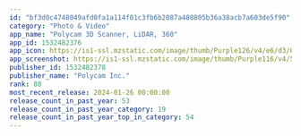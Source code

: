 ```yaml
---
id: "bf3d0c4748049afd0fa1a114f01c3fb6b2087a480805b36a38acb7a603de5f90"
category: "Photo & Video"
app_name: "Polycam 3D Scanner, LiDAR, 360"
app_id: 1532482376
app_icon: https://is1-ssl.mzstatic.com/image/thumb/Purple126/v4/e6/d3/6b/e6d36b22-3fc5-5201-03d2-feb14c44d8ae/AppIcon-0-0-1x_U007emarketing-0-7-0-85-220.png/1024x1024bb.png
app_screenshot: https://is1-ssl.mzstatic.com/image/thumb/Purple116/v4/5f/8c/ee/5f8cee03-45fc-5926-3372-f72779450417/84c3032b-8438-4ed8-b05e-f5e4ff78365a_Capture.png/1284x2778bb.png
publisher_id: 1532482378
publisher_name: "Polycam Inc."
rank: 80
most_recent_release: 2024-01-26 00:00:00
release_count_in_past_year: 53
release_count_in_past_year_category: 19
release_count_in_past_year_top_in_category: 54
---
```

